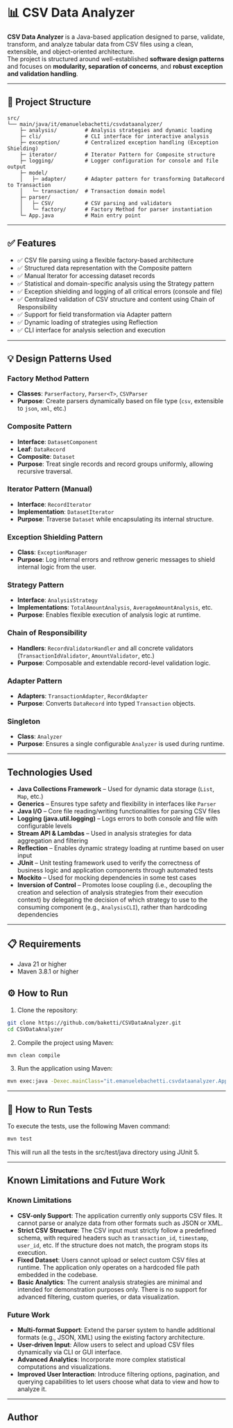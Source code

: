 # 📊 CSV Data Analyzer

**CSV Data Analyzer** is a Java-based application designed to parse, validate, transform, and analyze tabular data from CSV files using a clean, extensible, and object-oriented architecture.  
The project is structured around well-established **software design patterns** and focuses on **modularity, separation of concerns**, and **robust exception and validation handling**.

---

## 📁 Project Structure

```plaintext
src/
└── main/java/it/emanuelebachetti/csvdataanalyzer/
    ├─ analysis/         # Analysis strategies and dynamic loading
    ├─ cli/              # CLI interface for interactive analysis
    ├─ exception/        # Centralized exception handling (Exception Shielding)
    ├─ iterator/         # Iterator Pattern for Composite structure
    ├─ logging/          # Logger configuration for console and file output
    ├─ model/
    │   ├─ adapter/      # Adapter pattern for transforming DataRecord to Transaction
    │   └─ transaction/  # Transaction domain model
    ├─ parser/
    │   ├─ CSV/          # CSV parsing and validators
    │   └─ factory/      # Factory Method for parser instantiation
    └─ App.java          # Main entry point
```

---

## ✅ Features

- ✅ CSV file parsing using a flexible factory-based architecture
- ✅ Structured data representation with the Composite pattern
- ✅ Manual Iterator for accessing dataset records
- ✅ Statistical and domain-specific analysis using the Strategy pattern
- ✅ Exception shielding and logging of all critical errors (console and file)
- ✅ Centralized validation of CSV structure and content using Chain of Responsibility
- ✅ Support for field transformation via Adapter pattern
- ✅ Dynamic loading of strategies using Reflection
- ✅ CLI interface for analysis selection and execution

---

## 💡 Design Patterns Used

### Factory Method Pattern
- **Classes**: `ParserFactory`, `Parser<T>`, `CSVParser`
- **Purpose**: Create parsers dynamically based on file type (`csv`, extensible to `json`, `xml`, etc.)

### Composite Pattern
- **Interface**: `DatasetComponent`
- **Leaf**: `DataRecord`
- **Composite**: `Dataset`
- **Purpose**: Treat single records and record groups uniformly, allowing recursive traversal.

### Iterator Pattern (Manual)
- **Interface**: `RecordIterator`
- **Implementation**: `DatasetIterator`
- **Purpose**: Traverse `Dataset` while encapsulating its internal structure.

### Exception Shielding Pattern
- **Class**: `ExceptionManager`
- **Purpose**: Log internal errors and rethrow generic messages to shield internal logic from the user.

### Strategy Pattern
- **Interface**: `AnalysisStrategy`
- **Implementations**: `TotalAmountAnalysis`, `AverageAmountAnalysis`, etc.
- **Purpose**: Enables flexible execution of analysis logic at runtime.

### Chain of Responsibility
- **Handlers**: `RecordValidatorHandler` and all concrete validators (`TransactionIdValidator`, `AmountValidator`, etc.)
- **Purpose**: Composable and extendable record-level validation logic.

### Adapter Pattern
- **Adapters**: `TransactionAdapter`, `RecordAdapter`
- **Purpose**: Converts `DataRecord` into typed `Transaction` objects.

### Singleton
- **Class**: `Analyzer`
- **Purpose**:  Ensures a single configurable `Analyzer` is used during runtime.

--- 

## Technologies Used

- **Java Collections Framework** – Used for dynamic data storage (`List`, `Map`, etc.)
- **Generics** – Ensures type safety and flexibility in interfaces like `Parser`<T>
- **Java I/O** – Core file reading/writing functionalities for parsing CSV files
- **Logging (java.util.logging)** – Logs errors to both console and file with configurable levels
- **Stream API & Lambdas** – Used in analysis strategies for data aggregation and filtering
- **Reflection** – Enables dynamic strategy loading at runtime based on user input
- **JUnit** – Unit testing framework used to verify the correctness of business logic and application components through automated tests
- **Mockito** – Used for mocking dependencies in some test cases
- **Inversion of Control** – Promotes loose coupling (i.e., decoupling the creation and selection of analysis strategies from their execution context) by delegating the decision of which strategy to use to the consuming component (e.g., `AnalysisCLI`), rather than hardcoding dependencies

---

## 📋 Requirements

- Java 21 or higher
- Maven 3.8.1 or higher

## ⚙️ How to Run

1. Clone the repository:

```bash
git clone https://github.com/baketti/CSVDataAnalyzer.git 
cd CSVDataAnalyzer
```

2. Compile the project using Maven:
```bash 
mvn clean compile
```

3. Run the application using Maven:
```bash 
mvn exec:java -Dexec.mainClass="it.emanuelebachetti.csvdataanalyzer.App"
```

---

## 🧪 How to Run Tests

To execute the tests, use the following Maven command:
```bash 
mvn test
```
This will run all the tests in the src/test/java directory using JUnit 5.

---

## Known Limitations and Future Work

### Known Limitations

- **CSV-only Support**: The application currently only supports CSV files. It cannot parse or analyze data from other formats such as JSON or XML.
- **Strict CSV Structure**: The CSV input must strictly follow a predefined schema, with required headers such as `transaction_id`, `timestamp`, `user_id`, etc. If the structure does not match, the program stops its execution.
- **Fixed Dataset**: Users cannot upload or select custom CSV files at runtime. The application only operates on a hardcoded file path embedded in the codebase.
- **Basic Analytics**: The current analysis strategies are minimal and intended for demonstration purposes only. There is no support for advanced filtering, custom queries, or data visualization.

### Future Work

- **Multi-format Support**: Extend the parser system to handle additional formats (e.g., JSON, XML) using the existing factory architecture.
- **User-driven Input**: Allow users to select and upload CSV files dynamically via CLI or GUI interface.
- **Advanced Analytics**: Incorporate more complex statistical computations and visualizations.
- **Improved User Interaction**: Introduce filtering options, pagination, and querying capabilities to let users choose what data to view and how to analyze it.

---

## Author
